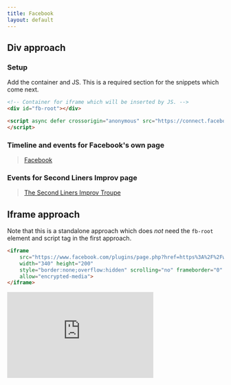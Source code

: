 ```yaml
---
title: Facebook
layout: default
---
```


## Div approach

### Setup

Add the container and JS. This is a required section for the snippets which come next.

```html
<!-- Container for iframe which will be inserted by JS. -->
<div id="fb-root"></div>

<script async defer crossorigin="anonymous" src="https://connect.facebook.net/en_GB/sdk.js#xfbml=1&version=v4.0">
</script>
```

<!-- Container for iframe which will be inserted by JS. -->
<div id="fb-root"></div>

<script async defer crossorigin="anonymous" src="https://connect.facebook.net/en_GB/sdk.js#xfbml=1&version=v4.0">
</script>


### Timeline and events for Facebook's own page

<!-- Widget -->
<div class="fb-page" data-href="https://www.facebook.com/facebook" data-tabs="timeline,events" data-width=""
    data-height="" data-small-header="true" data-adapt-container-width="true" data-hide-cover="false"
    data-show-facepile="false">
    <blockquote cite="https://www.facebook.com/facebook" class="fb-xfbml-parse-ignore"><a
            href="https://www.facebook.com/facebook">Facebook</a></blockquote>
</div>


### Events for Second Liners Improv page

<!-- Widget -->
<div class="fb-page" data-href="https://www.facebook.com/secondlinersimprov" data-tabs="events" data-width=""
    data-height="" data-small-header="true" data-adapt-container-width="true" data-hide-cover="false"
    data-show-facepile="false">
    <blockquote cite="https://www.facebook.com/secondlinersimprov" class="fb-xfbml-parse-ignore"><a
            href="https://www.facebook.com/secondlinersimprov">The Second Liners Improv Troupe</a></blockquote>
</div>


## Iframe approach

Note that this is a standalone approach which does _not_ need the `fb-root` element and script tag in the first approach.

```html
<iframe
    src="https://www.facebook.com/plugins/page.php?href=https%3A%2F%2Fwww.facebook.com%2Fsecondlinersimprov&tabs=events&width=340&height=200&small_header=true&adapt_container_width=true&hide_cover=false&show_facepile=false&appId"
    width="340" height="200"
    style="border:none;overflow:hidden" scrolling="no" frameborder="0" allowTransparency="true"
    allow="encrypted-media">
</iframe>
```


<iframe
    src="https://www.facebook.com/plugins/page.php?href=https%3A%2F%2Fwww.facebook.com%2Fsecondlinersimprov&tabs=events&width=340&height=200&small_header=true&adapt_container_width=true&hide_cover=false&show_facepile=false&appId"
    width="340" height="200"
    style="border:none;overflow:hidden" scrolling="no" frameborder="0" allowTransparency="true"
    allow="encrypted-media">
</iframe>
